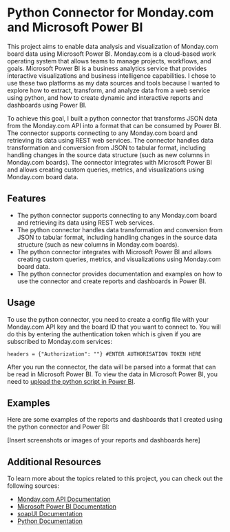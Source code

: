 # Python Connector for Monday.com and Microsoft Power BI

This project aims to enable data analysis and visualization of Monday.com board data using Microsoft Power BI. Monday.com is a cloud-based work operating system that allows teams to manage projects, workflows, and goals. Microsoft Power BI is a business analytics service that provides interactive visualizations and business intelligence capabilities. I chose to use these two platforms as my data sources and tools because I wanted to explore how to extract, transform, and analyze data from a web service using python, and how to create dynamic and interactive reports and dashboards using Power BI.

To achieve this goal, I built a python connector that transforms JSON data from the Monday.com API into a format that can be consumed by Power BI. The connector supports connecting to any Monday.com board and retrieving its data using REST web services. The connector handles data transformation and conversion from JSON to tabular format, including handling changes in the source data structure (such as new columns in Monday.com boards). The connector integrates with Microsoft Power BI and allows creating custom queries, metrics, and visualizations using Monday.com board data.

## Features

- The python connector supports connecting to any Monday.com board and retrieving its data using REST web services.
- The python connector handles data transformation and conversion from JSON to tabular format, including handling changes in the source data structure (such as new columns in Monday.com boards).
- The python connector integrates with Microsoft Power BI and allows creating custom queries, metrics, and visualizations using Monday.com board data.
- The python connector provides documentation and examples on how to use the connector and create reports and dashboards in Power BI.

## Usage

To use the python connector, you need to create a config file with your Monday.com API key and the board ID that you want to connect to. You will do this by entering the authentication token which is given if you are subscribed to Monday.com services:
```
headers = {"Authorization": ""} #ENTER AUTHORISATION TOKEN HERE
````


After you run the connector, the data will be parsed into a format that can be read in Microsoft Power BI. To view the data in Microsoft Power BI, you need to <a href="https://learn.microsoft.com/en-us/power-bi/connect-data/desktop-python-scripts" target="_blank">upload the python script in Power BI</a>.

## Examples

Here are some examples of the reports and dashboards that I created using the python connector and Power BI:

[Insert screenshots or images of your reports and dashboards here]

## Additional Resources

To learn more about the topics related to this project, you can check out the following sources:

- [Monday.com API Documentation](https://monday.com/developers/v2)
- [Microsoft Power BI Documentation](https://docs.microsoft.com/en-us/power-bi/)
- [soapUI Documentation](https://www.soapui.org/docs/)
- [Python Documentation](https://docs.python.org/3/)
```



